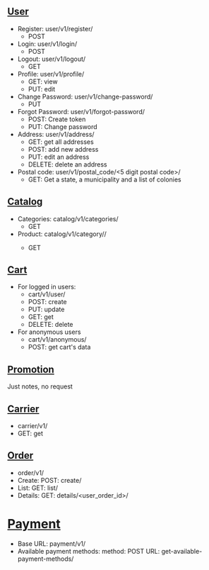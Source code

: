 ## [User](USER.md)
* Register: user/v1/register/
  * POST
* Login: user/v1/login/
  * POST
* Logout: user/v1/logout/
  * GET
* Profile: user/v1/profile/
  * GET: view
  * PUT: edit
* Change Password: user/v1/change-password/
  * PUT
* Forgot Password: user/v1/forgot-password/
  * POST: Create token
  * PUT: Change password
* Address: user/v1/address/
  * GET: get all addresses
  * POST: add new address
  * PUT: edit an address
  * DELETE: delete an address
* Postal code: user/v1/postal_code/<5 digit postal code>/
  * GET: Get a state, a municipality and a list of colonies


## [Catalog](CATALOG.md)
* Categories: catalog/v1/categories/
    * GET
* Product: catalog/v1/category/<slug for category>/
    * GET

## [Cart](CART.md)
* For logged in users:
    * cart/v1/user/
    * POST: create
    * PUT: update
    * GET: get
    * DELETE: delete
* For anonymous users
    * cart/v1/anonymous/
    * POST: get cart's data


## [Promotion](PROMOTION.md)
Just notes, no request


## [Carrier](CARRIER.md)
* carrier/v1/
* GET: get


## [Order](ORDER.md)
* order/v1/
* Create:
    POST: create/
* List:
    GET: list/
* Details:
    GET: details/<user_order_id>/

# [Payment](PAYMENT.md)
* Base URL: payment/v1/
* Available payment methods:
    method: POST
    URL: get-available-payment-methods/
